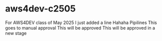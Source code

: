 # aws4dev-c2505
For AWS4DEV class of May 2025
I just added a line
Hahaha Pipilines
This goes to manual approval
This will be approved
This will be approved in a new stage
